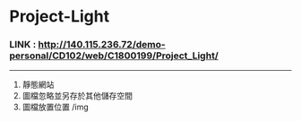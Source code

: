# Project-Light

### LINK : http://140.115.236.72/demo-personal/CD102/web/C1800199/Project_Light/
---
1. 靜態網站
2. 圖檔忽略並另存於其他儲存空間
3. 圖檔放置位置 /img

